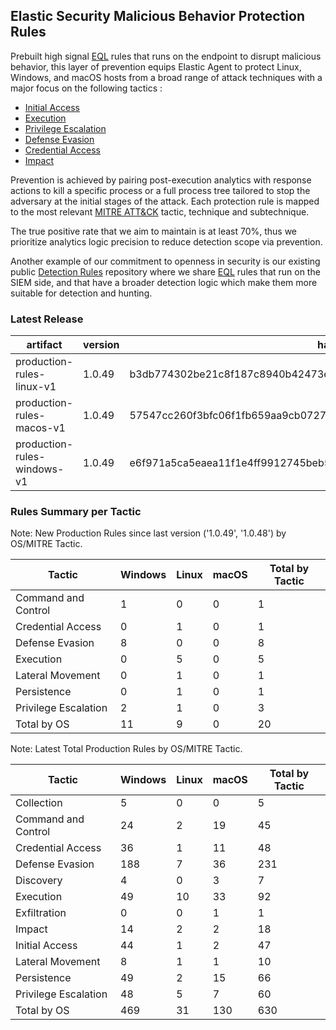## Elastic Security Malicious Behavior Protection Rules

Prebuilt high signal [EQL](https://www.elastic.co/guide/en/elasticsearch/reference/current/eql.html) rules that runs on the endpoint to disrupt malicious behavior, this layer of prevention equips Elastic Agent to protect Linux, Windows, and macOS hosts from a broad range of attack techniques with a major focus on the following tactics :

- [Initial Access](https://attack.mitre.org/tactics/TA0001/)
- [Execution](https://attack.mitre.org/tactics/TA0002/)
- [Privilege Escalation](https://attack.mitre.org/tactics/TA0004/)
- [Defense Evasion](https://attack.mitre.org/tactics/TA0005/)
- [Credential Access](https://attack.mitre.org/tactics/TA0006/)
- [Impact](https://attack.mitre.org/tactics/TA0040/)

Prevention is achieved by pairing post-execution analytics with response actions to kill a specific process or a full process tree tailored to stop the adversary at the initial stages of the attack. Each protection rule is mapped to the most relevant [MITRE ATT&CK](https://attack.mitre.org/) tactic,  technique and subtechnique.

The true positive rate that we aim to maintain is at least 70%, thus we prioritize analytics logic precision to reduce detection scope via prevention.

Another example of our commitment to openness in security is our existing public [Detection Rules](https://github.com/elastic/detection-rules) repository where we share [EQL](https://www.elastic.co/guide/en/elasticsearch/reference/current/eql.html) rules that run on the SIEM side, and that have a broader detection logic which make them more suitable for detection and hunting.


### Latest Release

| artifact             | version        | hash            |
| -------------------- | -------------- | --------------- |
| production-rules-linux-v1 | 1.0.49 | b3db774302be21c8f187c8940b42473e6d80f2009d77090602b9aa90bc1c286e |
| production-rules-macos-v1 | 1.0.49 | 57547cc260f3bfc06f1fb659aa9cb07278b0bec14bd26538caa288159436e7f9 |
| production-rules-windows-v1 | 1.0.49 | e6f971a5ca5eaea11f1e4ff9912745beb5234ee0bfceed27267daf9bae48dd10 |


### Rules Summary per Tactic

Note: New Production Rules since last version ('1.0.49', '1.0.48') by OS/MITRE Tactic.

| Tactic               |   Windows |   Linux |   macOS |   Total by Tactic |
|----------------------|-----------|---------|---------|-------------------|
| Command and Control  |         1 |       0 |       0 |                 1 |
| Credential Access    |         0 |       1 |       0 |                 1 |
| Defense Evasion      |         8 |       0 |       0 |                 8 |
| Execution            |         0 |       5 |       0 |                 5 |
| Lateral Movement     |         0 |       1 |       0 |                 1 |
| Persistence          |         0 |       1 |       0 |                 1 |
| Privilege Escalation |         2 |       1 |       0 |                 3 |
| Total by OS          |        11 |       9 |       0 |                20 |

Note: Latest Total Production Rules by OS/MITRE Tactic.

| Tactic               |   Windows |   Linux |   macOS |   Total by Tactic |
|----------------------|-----------|---------|---------|-------------------|
| Collection           |         5 |       0 |       0 |                 5 |
| Command and Control  |        24 |       2 |      19 |                45 |
| Credential Access    |        36 |       1 |      11 |                48 |
| Defense Evasion      |       188 |       7 |      36 |               231 |
| Discovery            |         4 |       0 |       3 |                 7 |
| Execution            |        49 |      10 |      33 |                92 |
| Exfiltration         |         0 |       0 |       1 |                 1 |
| Impact               |        14 |       2 |       2 |                18 |
| Initial Access       |        44 |       1 |       2 |                47 |
| Lateral Movement     |         8 |       1 |       1 |                10 |
| Persistence          |        49 |       2 |      15 |                66 |
| Privilege Escalation |        48 |       5 |       7 |                60 |
| Total by OS          |       469 |      31 |     130 |               630 |
